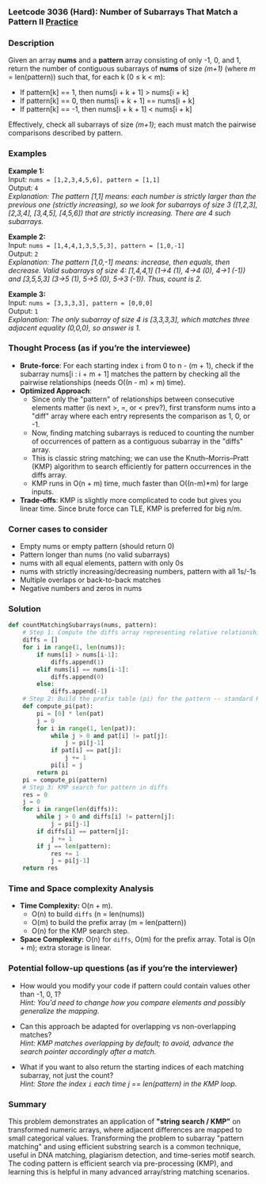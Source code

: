 ### Leetcode 3036 (Hard): Number of Subarrays That Match a Pattern II [Practice](https://leetcode.com/problems/number-of-subarrays-that-match-a-pattern-ii)

### Description  
Given an array **nums** and a **pattern** array consisting of only -1, 0, and 1, return the number of contiguous subarrays of **nums** of size *(m+1)* (where *m* = len(pattern)) such that, for each k (0 ≤ k < m):
- If pattern[k] == 1, then nums[i + k + 1] > nums[i + k]
- If pattern[k] == 0, then nums[i + k + 1] == nums[i + k]
- If pattern[k] == -1, then nums[i + k + 1] < nums[i + k]

Effectively, check all subarrays of size *(m+1)*; each must match the pairwise comparisons described by pattern.

### Examples  

**Example 1:**  
Input: `nums = [1,2,3,4,5,6], pattern = [1,1]`  
Output: `4`  
*Explanation: The pattern [1,1] means: each number is strictly larger than the previous one (strictly increasing), so we look for subarrays of size 3 ([1,2,3], [2,3,4], [3,4,5], [4,5,6]) that are strictly increasing. There are 4 such subarrays.*

**Example 2:**  
Input: `nums = [1,4,4,1,3,5,5,3], pattern = [1,0,-1]`  
Output: `2`  
*Explanation: The pattern [1,0,-1] means: increase, then equals, then decrease. Valid subarrays of size 4: [1,4,4,1] (1→4 (1), 4→4 (0), 4→1 (-1)) and [3,5,5,3] (3→5 (1), 5→5 (0), 5→3 (-1)). Thus, count is 2.*

**Example 3:**  
Input: `nums = [3,3,3,3], pattern = [0,0,0]`  
Output: `1`  
*Explanation: The only subarray of size 4 is [3,3,3,3], which matches three adjacent equality (0,0,0), so answer is 1.*


### Thought Process (as if you’re the interviewee)  
- **Brute-force**: For each starting index `i` from 0 to n - (m + 1), check if the subarray nums[i : i + m + 1] matches the pattern by checking all the pairwise relationships (needs O((n - m) × m) time).
- **Optimized Approach**: 
  - Since only the "pattern" of relationships between consecutive elements matter (is next >, =, or < prev?), first transform nums into a "diff" array where each entry represents the comparison as 1, 0, or -1.
  - Now, finding matching subarrays is reduced to counting the number of occurrences of pattern as a contiguous subarray in the "diffs" array.
  - This is classic string matching; we can use the Knuth–Morris–Pratt (KMP) algorithm to search efficiently for pattern occurrences in the diffs array.
  - KMP runs in O(n + m) time, much faster than O((n-m)*m) for large inputs.
- **Trade-offs**: KMP is slightly more complicated to code but gives you linear time. Since brute force can TLE, KMP is preferred for big n/m.

### Corner cases to consider  
- Empty nums or empty pattern (should return 0)
- Pattern longer than nums (no valid subarrays)
- nums with all equal elements, pattern with only 0s
- nums with strictly increasing/decreasing numbers, pattern with all 1s/-1s
- Multiple overlaps or back-to-back matches
- Negative numbers and zeros in nums

### Solution

```python
def countMatchingSubarrays(nums, pattern):
    # Step 1: Compute the diffs array representing relative relationship between consecutive elements
    diffs = []
    for i in range(1, len(nums)):
        if nums[i] > nums[i-1]:
            diffs.append(1)
        elif nums[i] == nums[i-1]:
            diffs.append(0)
        else:
            diffs.append(-1)
    # Step 2: Build the prefix table (pi) for the pattern -- standard KMP preprocessing
    def compute_pi(pat):
        pi = [0] * len(pat)
        j = 0
        for i in range(1, len(pat)):
            while j > 0 and pat[i] != pat[j]:
                j = pi[j-1]
            if pat[i] == pat[j]:
                j += 1
            pi[i] = j
        return pi
    pi = compute_pi(pattern)
    # Step 3: KMP search for pattern in diffs
    res = 0
    j = 0
    for i in range(len(diffs)):
        while j > 0 and diffs[i] != pattern[j]:
            j = pi[j-1]
        if diffs[i] == pattern[j]:
            j += 1
        if j == len(pattern):
            res += 1
            j = pi[j-1]
    return res
```

### Time and Space complexity Analysis  

- **Time Complexity:** O(n + m). 
  - O(n) to build `diffs` (n = len(nums))
  - O(m) to build the prefix array (m = len(pattern))
  - O(n) for the KMP search step.
- **Space Complexity:** O(n) for `diffs`, O(m) for the prefix array. Total is O(n + m); extra storage is linear.

### Potential follow-up questions (as if you’re the interviewer)  

- How would you modify your code if pattern could contain values other than -1, 0, 1?  
  *Hint: You'd need to change how you compare elements and possibly generalize the mapping.*

- Can this approach be adapted for overlapping vs non-overlapping matches?  
  *Hint: KMP matches overlapping by default; to avoid, advance the search pointer accordingly after a match.*

- What if you want to also return the starting indices of each matching subarray, not just the count?  
  *Hint: Store the index `i` each time j == len(pattern) in the KMP loop.*

### Summary
This problem demonstrates an application of **"string search / KMP"** on transformed numeric arrays, where adjacent differences are mapped to small categorical values. Transforming the problem to subarray "pattern matching" and using efficient substring search is a common technique, useful in DNA matching, plagiarism detection, and time-series motif search. The coding pattern is efficient search via pre-processing (KMP), and learning this is helpful in many advanced array/string matching scenarios.
